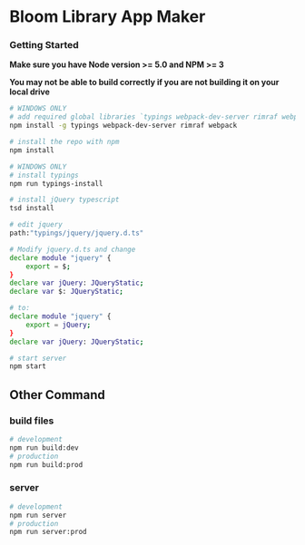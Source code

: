 # Bloom Library App Maker

### Getting Started
**Make sure you have Node version >= 5.0 and NPM >= 3**

**You may not be able to build correctly if you are not building it on your local drive**

```bash
# WINDOWS ONLY
# add required global libraries `typings webpack-dev-server rimraf webpack`
npm install -g typings webpack-dev-server rimraf webpack

# install the repo with npm
npm install

# WINDOWS ONLY
# install typings
npm run typings-install

# install jQuery typescript
tsd install

# edit jquery
path:"typings/jquery/jquery.d.ts"

# Modify jquery.d.ts and change
declare module "jquery" {
    export = $;
}
declare var jQuery: JQueryStatic;
declare var $: JQueryStatic;

# to:
declare module "jquery" {
    export = jQuery;
}
declare var jQuery: JQueryStatic;

# start server
npm start
```

## Other Command

### build files
```bash
# development
npm run build:dev
# production
npm run build:prod
```

### server
```bash
# development
npm run server
# production
npm run server:prod
```

